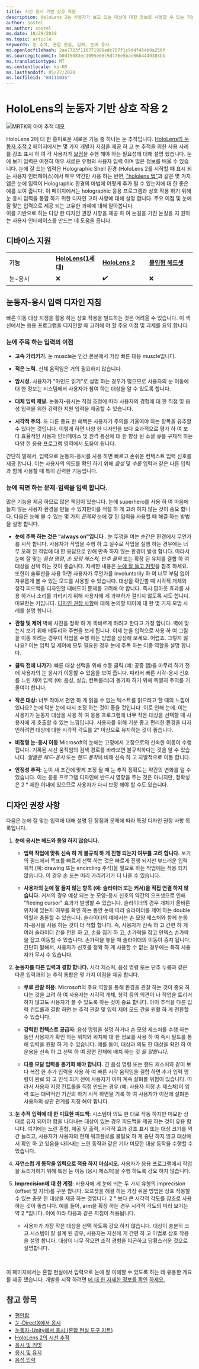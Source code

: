 ```yaml
---
title: 시선 응시 기반 상호 작용
description: HoloLens 2는 사용자가 보고 있는 대상에 대한 정보를 사용할 수 있는 기능을 개발자에게 제공하여 홀로그램 환경 내에서 이해할 수 있는 새로운 수준의 컨텍스트 및 사용자를 허용합니다. 이 페이지에서는 눈동자를 입력으로 사용 하려는 개발자를 위한 디자인 권장 사항을 설명 합니다.
author: sostel
ms.author: sostel
ms.date: 10/29/2019
ms.topic: article
keywords: 눈 추적, 혼합 현실, 입력, 눈에 응시
ms.openlocfilehash: 2ae7723f116771986edc757f1c9d4f454b0a256f
ms.sourcegitcommit: b0d15083ec1095e08c9d776e5bae66b4449383bb
ms.translationtype: MT
ms.contentlocale: ko-KR
ms.lasthandoff: 05/27/2020
ms.locfileid: "84111035"
---
```

# <a name="eye-gaze-based-interaction-on-hololens-2"></a>HoloLens의 눈동자 기반 상호 작용 2

![MRTK의 아이 추적 데모](images/mrtk_et_scenemenu.jpg)

HoloLens 2에 대 한 흥미로운 새로운 기능 중 하나는 눈 추적입니다.
[HoloLens의 눈동자 추적 2](eye-tracking.md) 페이지에서는 몇 가지 개발자 지침을 제공 하 고 눈 추적을 위한 사용 사례를 강조 표시 하 여 각 사용자가 [보정](https://docs.microsoft.com/hololens/hololens-calibration)을 수행 해야 하는 필요성에 대해 설명 했습니다.
눈에 보기 입력은 여전히 매우 새로운 유형의 사용자 입력 이며 많은 정보를 배울 수 있습니다. 눈에 잘 드는 입력은 Holographic Shell 환경 (HoloLens 2를 시작할 때 표시 되는 사용자 인터페이스)에서 매우 약간만 사용 하는 반면, ["hololens 탭"](https://www.microsoft.com/p/mr-playground/9nb31lh723s2)과 같은 몇 가지 앱은 눈에 입력이 Holographic 환경의 마법에 어떻게 추가 될 수 있는지에 대 한 좋은 예를 보여 줍니다.
이 페이지에서는 holographic 응용 프로그램과 상호 작용 하기 위해 눈 응시 입력을 통합 하기 위한 디자인 고려 사항에 대해 설명 합니다.
주요 이점 및 눈에 잘 맞는 입력으로 제공 되는 고유한 과제에 대해 알아봅니다.  
이를 기반으로 하는 다양 한 디자인 권장 사항을 제공 하 여 눈길을 가진 눈길을 지 원하는 사용자 인터페이스를 만드는 데 도움을 줍니다. 

## <a name="device-support"></a>디바이스 지원

<table>
<colgroup>
    <col width="25%" />
    <col width="25%" />
    <col width="25%" />
    <col width="25%" />
</colgroup>
<tr>
     <td><strong>기능</strong></td>
     <td><a href="hololens-hardware-details.md"><strong>HoloLens(1세대)</strong></a></td>
     <td><a href="https://docs.microsoft.com/hololens/hololens2-hardware"><strong>HoloLens 2</strong></td>
     <td><a href="immersive-headset-hardware-details.md"><strong>몰입형 헤드셋</strong></a></td>
</tr>
<tr>
     <td>눈-응시</td>
     <td>❌</td>
     <td>✔️</td>
     <td>❌</td>
</tr>
</table>


## <a name="eye-gaze-input-design-guidelines"></a>눈동자-응시 입력 디자인 지침
빠른 이동 대상 지정을 활용 하는 상호 작용을 빌드하는 것은 어려울 수 있습니다. 이 섹션에서는 응용 프로그램을 디자인할 때 고려해 야 할 주요 이점 및 과제를 요약 합니다. 

### <a name="benefits-of-eye-gaze-input"></a>눈에 주목 하는 입력의 이점
- **고속 가리키기.** 눈 muscle는 인간 본문에서 가장 빠른 대응 muscle입니다. 

- **적은 노력.** 신체 움직임은 거의 필요하지 않습니다. 

- **암시성.** 사용자가 "마인드 읽기"로 설명 하는 경우가 많으므로 사용자의 눈 이동에 대 한 정보는 시스템에서 사용자가 참여 하는 대상을 알 수 있도록 합니다. 

- **대체 입력 채널.** 눈동자-응시는 직접 조정에 따라 사용자의 경험에 대 한 직접 및 음성 입력을 위한 강력한 지원 입력을 제공할 수 있습니다.

- **시각적 주의.** 또 다른 중요 한 혜택은 사용자가 주의를 기울여야 하는 항목을 유추할 수 있다는 것입니다. 이렇게 하면 다양 한 디자인을 보다 효과적으로 평가 하 여 보다 효율적인 사용자 인터페이스 및 원격 통신에 대 한 향상 된 소셜 큐를 구체적 하는 다양 한 응용 프로그램 영역에서 도움이 됩니다.

간단히 말해서, 입력으로 눈동자-응시를 사용 하면 빠르고 손쉬운 컨텍스트 입력 신호를 제공 합니다. 이는 사용자의 의도를 확인 하기 위해 *음성* 및 *수동* 입력과 같은 다른 입력과 함께 사용할 때 특히 강력한 기능입니다.


### <a name="challenges-of-eye-gaze-as-an-input"></a>눈에 직면 하는 문제-입력을 입력 합니다.
많은 기능을 제공 하므로 많은 책임이 있습니다.
눈에 superhero를 사용 하 여 마음에 들지 않는 사용자 환경을 만들 수 있지만이를 적절 하 게 고려 하지 않는 것이 중요 합니다. 다음은 눈에 볼 수 있는 몇 가지 *문제와* 눈에 잘 된 입력을 사용할 때 해결 하는 방법을 설명 합니다. 

- **눈에 주목 하는 것은 "always on"입니다** . 눈 뚜껑을 여는 순간은 환경에서 무언가를 시작 합니다. 사용자가 작업을 수행 하 고 실수로 작업을 실행 하는 경우에는 너무 오래 된 작업에 대 한 응답으로 인해 만족 하지 않는 환경이 발생 합니다.
따라서 눈에 잘 맞는 *음성 명령*, *손 모양 제스처*, *단추 클릭* 또는 확장 된 유지를 결합 하 여 대상을 선택 하는 것이 좋습니다. 자세한 내용은 [눈에 잘 들고 커밋](gaze-and-commit-eyes.md)을 참조 하세요.
또한이 솔루션을 사용 하면 사용자가 무언가를 involuntarily 하 여 너무 부담 없이 자유롭게 볼 수 있는 모드를 사용할 수 있습니다. 대상을 확인할 때 시각적 개체와 청각 피드백을 디자인할 때에도이 문제를 고려해 야 합니다.
즉시 팝아웃 효과를 사용 하거나 소리를 가리키기 위해 사용자에 게 과부하가 걸리지 않도록 시도 합니다. 미묘한는 키입니다. [디자인 권장 사항](eye-gaze-interaction.md#design-recommendations)에 대해 논의할 때이에 대 한 몇 가지 모범 사례를 설명 합니다.

- **관찰 및 제어** 벽에 사진을 정확 하 게 똑바르게 하려고 한다고 가정 합니다. 벽에 맞는지 보기 위해 테두리와 주변을 보게 됩니다. 이제 눈을 입력으로 사용 하 여 그림을 이동 하려는 경우이 작업을 수행 하는 방법을 상상해 보세요. 어렵죠. 그렇지 않나요? 이는 입력 및 제어에 모두 필요한 경우 눈에 주목 하는 이중 역할을 설명 합니다. 

- **클릭 전에 나가기:** 빠른 대상 선택을 위해 수동 클릭 (예: 공중 탭)을 마무리 하기 전에 사용자의 눈 응시가 이동할 수 있음을 보여 줍니다. 따라서 빠른 시각-응시 신호를 느린 제어 입력 (예: 음성, 실습, 컨트롤러)과 동기화 하기 위해 특별히 주의를 기울여야 합니다.

- **작은 대상:** 너무 작아서 편안 하 게 읽을 수 없는 텍스트를 읽으려고 할 때의 느낌이 있나요? 눈에 덕분 눈에 다시 조정 하는 것이 좋을 것입니다 .이로 인해 눈에.
이는 사용자가 눈동자 대상을 사용 하 여 응용 프로그램에 너무 작은 대상을 선택할 때 사용자에 게 호출할 수 있는 느낌입니다.
사용자를 위해 기분 좋고 편리한 환경을 디자인하려면 대상에 대한 시각적 각도를 2° 이상으로 유지하는 것이 좋습니다.

- **비정형 눈-응시 이동** Microsoft의 눈에는 고정에서 고정으로의 신속한 이동이 수행 됩니다. 기록된 시선 움직임의 검색 경로를 바라보면 불규칙하다는 것을 알 수 있습니다. *얼굴은 헤드-응시* 또는 *핸드 동작*에 비해 신속 하 고 자발적으로 이동 합니다.  

- **안정성 추적:** 눈이 새 조건에 맞게 조정 될 때 눈 추적 정확도는 약간의 변화를 덜 수 있습니다.
이는 응용 프로그램 디자인에 반드시 영향을 주는 것은 아니지만, 정확성은 2 ° 제한 이내에 있으므로 사용자가 다시 보정 해야 할 수도 있습니다. 


## <a name="design-recommendations"></a>디자인 권장 사항
다음은 눈에 잘 맞는 입력에 대해 설명 된 장점과 문제에 따라 특정 디자인 권장 사항 목록입니다.

1. **눈에 응시는 헤드와 동일 하지 않습니다.**
    - **입력 작업에 맞춰 신속 하 게 불규칙 하 게 진행 되는지 여부를 고려 합니다.** 보기의 필드에서 목표를 빠르게 선택 하는 것은 빠르게 진행 되지만 부드러운 입력 궤적 (예: drawing 또는 encircling 주석)을 필요로 하는 작업에는 적용 되지 않습니다. 이 경우 손 또는 머리 가리키기가 더 나을 수 있습니다.
  
    - **사용자의 눈에 잘 들지 않는 항목 (예: 슬라이더 또는 커서)을 직접 연결 하지 않습니다.**
커서의 경우 예상 되는 눈 모양-응시 신호의 약간의 오프셋으로 인해 "fleeing cursor" 효과가 발생할 수 있습니다. 슬라이더의 경우 개체가 올바른 위치에 있는지 여부를 확인 하는 동안 눈에 따라 슬라이더를 제어 하는 double 역할과 충돌할 수 있습니다. 슬라이더의 예에서는 손 모양 제스처와 함께 눈동자-응시를 사용 하는 것이 더 적합 합니다. 즉, 사용자가 신속 하 고 간편 하 게 여러 슬라이더 간을 전환 하 고, 손을 집기 하 고, 손가락을 잡고 인덱스 손가락을 잡고 이동할 수 있습니다. 손가락을 놓을 때 슬라이더의 이동이 중지 됩니다. 간단히 말해서, 사용자가 신호를 정확 하 게 사용할 수 없는 경우에는 특히 사용자가 무시 수 있습니다. 
  
2. **눈동자를 다른 입력과 결합 합니다.** 시각 제스처, 음성 명령 또는 단추 누름과 같은 다른 입력과의 눈 추적 통합은 몇 가지 이점을 제공 합니다.
    - **무료 관찰 허용:** Microsoft의 주요 역할을 통해 환경을 관찰 하는 것이 중요 하다는 것을 고려 하 여 사용자는 시각적 개체, 청각 등의 의견이 나 작업을 트리거하지 않고도 사용자가 볼 수 있도록 하는 것이 중요 합니다. 
    아이 추적을 다른 입력 컨트롤과 결합 하면 눈 추적 관찰 및 입력 제어 모드 간을 원활 하 게 전환할 수 있습니다.
  
    - **강력한 컨텍스트 공급자:** 음성 명령을 설명 하거나 손 모양 제스처를 수행 하는 동안 사용자가 확인 하는 위치와 위치에 대 한 정보를 사용 하 여 즉시 필드를 통해 입력을 원활 하 게 수 있습니다. 예를 들어, 대상과 의도 한 대상을 확인 하 여 운용을 신속 하 고 선택 하 여 장면 전체에 배치 하는 것 _을 말합니다._ 

    - **다중 모달 입력을 동기화 해야 합니다.** 긴 음성 명령 또는 핸드 제스처와 같이 보다 복잡 한 추가 입력을 사용 하 여 빠른 시각 움직임을 결합 하면 추가 입력 명령이 완료 되 고 인식 되기 전에 사용자가 이미 계속 살펴볼 위험이 있습니다. 따라서 사용자 지정 컨트롤을 직접 만드는 경우 (예: 사용자 지정 손 제스처)이 입력 또는 대략적인 기간의 하기 시작 하면을 기록 하 여 사용자가 이전에 살펴본 사용자의 상관 관계를 지정 해야 합니다.
    
3. **눈 추적 입력에 대 한 미묘한 피드백:** 시스템이 의도 한 대로 작동 하지만 미묘한 상태로 유지 되어야 함을 나타내는 대상이 있는 경우 피드백을 제공 하는 것이 유용 합니다. 여기에는 느린 혼합, 제공 및 출력, 시각적 효과 강조 표시 또는 대상 크기를 약간 늘리고, 사용자가 사용자의 현재 워크플로를 불필요 하 게 중단 하지 않고 대상에서 확인 하 고 있음을 나타내는 느린 동작과 같은 기타 미묘한 대상 동작을 수행할 수 있습니다. 

4. **자연스럽 게 동작을 입력으로 적용 하지 마십시오.** 사용자가 응용 프로그램에서 작업을 트리거하기 위해 특정 눈 이동 (응시 제스처)을 수행 하도록 강요 하지 않습니다.

5. **Imprecision에 대 한 계정:** 사용자에 게 눈에 띄는 두 가지 유형의 imprecision (offset 및 지터)를 구분 합니다. 오프셋을 해결 하는 가장 쉬운 방법은 상호 작용할 수 있는 충분 한 대상을 제공 하는 것입니다. 2 ° 보다 큰 시각적 각도를 참조로 사용 하는 것이 좋습니다. 예를 들어, arm을 확장 하는 경우 시각적 각도의 미리 보기는 약 2 °입니다. 이에 따라 다음과 같은 지침이 적용됩니다.
    - 사용자가 가장 작은 대상을 선택 하도록 강요 하지 않습니다. 대상이 충분히 크고 시스템이 잘 설계 된 경우, 사용자는 자신에 게 간편 하 고 마법로 상호 작용을 설명 합니다. 대상이 너무 작으면 조작 경험을 피곤하고 당황스러운 것으로 설명합니다.
  
<br>

이 페이지에서는 혼합 현실에서 입력으로 눈에 잘 이해할 수 있도록 하는 데 유용한 개요를 제공 했습니다. 개발을 시작 하려면 [에 대 한 자세한 정보를 확인](https://aka.ms/mrtk-eyes) [하세요.](gaze-in-directx.md)


## <a name="see-also"></a>참고 항목
* [편안함](comfort.md)
* [눈-DirectX에서 응시](gaze-in-directx.md)
* [눈동자-Unity에서 응시 (혼합 현실 도구 키트)](https://aka.ms/mrtk-eyes)
* [HoloLens 2의 시선 추적](eye-tracking.md)
* [응시 및 커밋](gaze-and-commit.md)
* [응시 및 유지](gaze-and-dwell.md)
* [음성 입력 ](voice-design.md)
